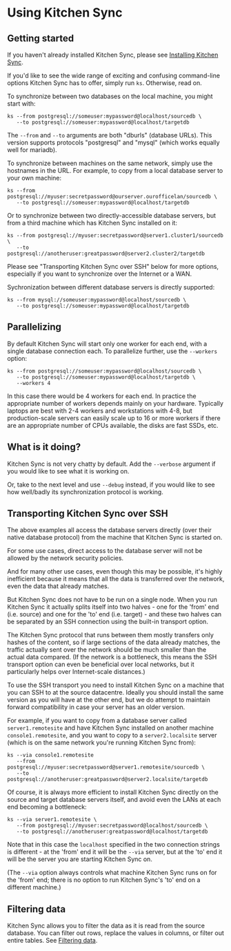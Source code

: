 Using Kitchen Sync
==================

Getting started
---------------

If you haven't already installed Kitchen Sync, please see [Installing Kitchen Sync](INSTALL.md).

If you'd like to see the wide range of exciting and confusing command-line options Kitchen Sync has to offer, simply run `ks`.  Otherwise, read on.

To synchronize between two databases on the local machine, you might start with:

```
ks --from postgresql://someuser:mypassword@localhost/sourcedb \
   --to postgresql://someuser:mypassword@localhost/targetdb
```

The `--from` and `--to` arguments are both "dburls" (database URLs).  This version supports protocols "postgresql" and "mysql" (which works equally well for mariadb).

To synchronize between machines on the same network, simply use the hostnames in the URL.  For example, to copy from a local database server to your own machine:

```
ks --from postgresql://myuser:secretpassword@ourserver.ourofficelan/sourcedb \
   --to postgresql://someuser:mypassword@localhost/targetdb
```

Or to synchronize between two directly-accessible database servers, but from a third machine which has Kitchen Sync installed on it:

```
ks --from postgresql://myuser:secretpassword@server1.cluster1/sourcedb \
   --to postgresql://anotheruser:greatpassword@server2.cluster2/targetdb
```

Please see "Transporting Kitchen Sync over SSH" below for more options, especially if you want to synchronize over the Internet or a WAN.

Sychronization between different database servers is directly supported:

```
ks --from mysql://someuser:mypassword@localhost/sourcedb \
   --to postgresql://someuser:mypassword@localhost/targetdb
```

Parallelizing
-------------

By default Kitchen Sync will start only one worker for each end, with a single database connection each.  To parallelize further, use the `--workers` option:

```
ks --from postgresql://someuser:mypassword@localhost/sourcedb \
   --to postgresql://someuser:mypassword@localhost/targetdb \
   --workers 4
```

In this case there would be 4 workers for each end.  In practice the appropriate number of workers depends mainly on your hardware.  Typically laptops are best with 2-4 workers and workstations with 4-8, but production-scale servers can easily scale up to 16 or more workers if there are an appropriate number of CPUs available, the disks are fast SSDs, etc.

What is it doing?
-----------------

Kitchen Sync is not very chatty by default.  Add the `--verbose` argument if you would like to see what it is working on.

Or, take to the next level and use `--debug` instead, if you would like to see how well/badly its synchronization protocol is working.

Transporting Kitchen Sync over SSH
----------------------------------

The above examples all access the database servers directly (over their native database protocol) from the machine that Kitchen Sync is started on.

For some use cases, direct access to the database server will not be allowed by the network security policies.

And for many other use cases, even though this may be possible, it's highly inefficient because it means that all the data is transferred over the network, even the data that already matches.

But Kitchen Sync does not have to be run on a single node.  When you run Kitchen Sync it actually splits itself into two halves - one for the 'from' end (i.e. source) and one for the 'to' end (i.e. target) - and these two halves can be separated by an SSH connection using the built-in transport option.

The Kitchen Sync protocol that runs between them mostly transfers only hashes of the content, so if large sections of the data already matches, the traffic actually sent over the network should be much smaller than the actual data compared.  (If the network is a bottleneck, this means the SSH transport option can even be beneficial over local networks, but it particularly helps over Internet-scale distances.)

To use the SSH transport you need to install Kitchen Sync on a machine that you can SSH to at the source datacentre.  Ideally you should install the same version as you will have at the other end, but we do attempt to maintain forward compatibility in case your server has an older version.

For example, if you want to copy from a database server called `server1.remotesite` and have Kitchen Sync installed on another machine `console1.remotesite`, and you want to copy to a `server2.localsite` server (which is on the same network you're running Kitchen Sync from):

```
ks --via console1.remotesite
   --from postgresql://myuser:secretpassword@server1.remotesite/sourcedb \
   --to postgresql://anotheruser:greatpassword@server2.localsite/targetdb
```

Of course, it is always more efficient to install Kitchen Sync directly on the source and target database servers itself, and avoid even the LANs at each end becoming a bottleneck:

```
ks --via server1.remotesite \
   --from postgresql://myuser:secretpassword@localhost/sourcedb \
   --to postgresql://anotheruser:greatpassword@localhost/targetdb
```

Note that in this case the `localhost` specified in the two connection strings is different - at the 'from' end it will be the `--via` server, but at the 'to' end it will be the server you are starting Kitchen Sync on.

(The `--via` option always controls what machine Kitchen Sync runs on for the 'from' end; there is no option to run Kitchen Sync's 'to' end on a different machine.)

Filtering data
--------------

Kitchen Sync allows you to filter the data as it is read from the source database.  You can filter out rows, replace the values in columns, or filter out entire tables.  See [Filtering data](FILTERING.md).
